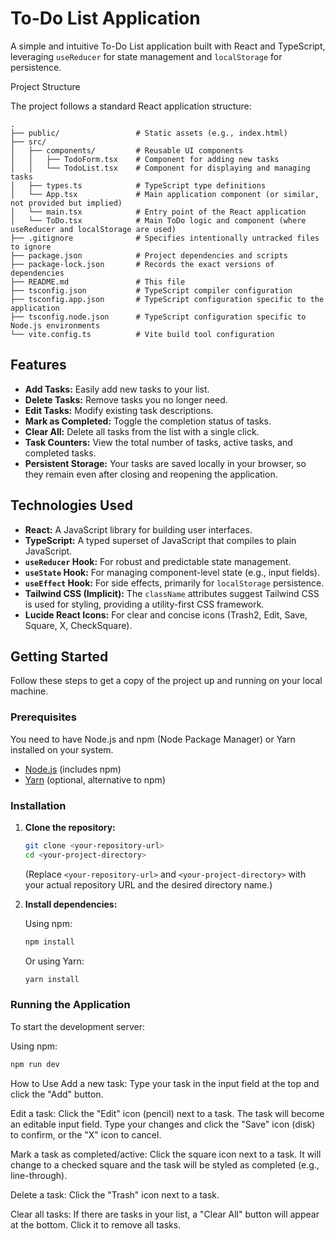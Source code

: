 # To-Do List Application

A simple and intuitive To-Do List application built with React and TypeScript, leveraging `useReducer` for state management and `localStorage` for persistence.

Project Structure

The project follows a standard React application structure:

```text
.
├── public/                 # Static assets (e.g., index.html)
├── src/
│   ├── components/         # Reusable UI components
│   │   ├── TodoForm.tsx    # Component for adding new tasks
│   │   └── TodoList.tsx    # Component for displaying and managing tasks
│   ├── types.ts            # TypeScript type definitions
│   └── App.tsx             # Main application component (or similar, not provided but implied)
│   └── main.tsx            # Entry point of the React application
│   └── ToDo.tsx            # Main ToDo logic and component (where useReducer and localStorage are used)
├── .gitignore              # Specifies intentionally untracked files to ignore
├── package.json            # Project dependencies and scripts
├── package-lock.json       # Records the exact versions of dependencies
├── README.md               # This file
├── tsconfig.json           # TypeScript compiler configuration
├── tsconfig.app.json       # TypeScript configuration specific to the application
├── tsconfig.node.json      # TypeScript configuration specific to Node.js environments
└── vite.config.ts          # Vite build tool configuration
```

## Features

* **Add Tasks:** Easily add new tasks to your list.
* **Delete Tasks:** Remove tasks you no longer need.
* **Edit Tasks:** Modify existing task descriptions.
* **Mark as Completed:** Toggle the completion status of tasks.
* **Clear All:** Delete all tasks from the list with a single click.
* **Task Counters:** View the total number of tasks, active tasks, and completed tasks.
* **Persistent Storage:** Your tasks are saved locally in your browser, so they remain even after closing and reopening the application.

## Technologies Used

* **React:** A JavaScript library for building user interfaces.
* **TypeScript:** A typed superset of JavaScript that compiles to plain JavaScript.
* **`useReducer` Hook:** For robust and predictable state management.
* **`useState` Hook:** For managing component-level state (e.g., input fields).
* **`useEffect` Hook:** For side effects, primarily for `localStorage` persistence.
* **Tailwind CSS (Implicit):** The `className` attributes suggest Tailwind CSS is used for styling, providing a utility-first CSS framework.
* **Lucide React Icons:** For clear and concise icons (Trash2, Edit, Save, Square, X, CheckSquare).

## Getting Started

Follow these steps to get a copy of the project up and running on your local machine.

### Prerequisites

You need to have Node.js and npm (Node Package Manager) or Yarn installed on your system.

* [Node.js](https://nodejs.org/) (includes npm)
* [Yarn](https://yarnpkg.com/) (optional, alternative to npm)

### Installation

1.  **Clone the repository:**

    ```bash
    git clone <your-repository-url>
    cd <your-project-directory>
    ```

    (Replace `<your-repository-url>` and `<your-project-directory>` with your actual repository URL and the desired directory name.)

2.  **Install dependencies:**

    Using npm:
    ```bash
    npm install
    ```
    Or using Yarn:
    ```bash
    yarn install
    ```

### Running the Application

To start the development server:

Using npm:
```bash
npm run dev
```

How to Use
Add a new task: Type your task in the input field at the top and click the "Add" button.

Edit a task: Click the "Edit" icon (pencil) next to a task. The task will become an editable input field. Type your changes and click the "Save" icon (disk) to confirm, or the "X" icon to cancel.

Mark a task as completed/active: Click the square icon next to a task. It will change to a checked square and the task will be styled as completed (e.g., line-through).

Delete a task: Click the "Trash" icon next to a task.

Clear all tasks: If there are tasks in your list, a "Clear All" button will appear at the bottom. Click it to remove all tasks.

